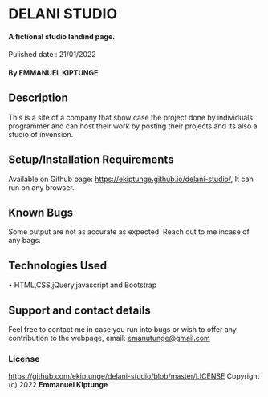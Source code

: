 # DELANI STUDIO
#### A fictional studio landind page. 
Pulished date : 21/01/2022
#### By **EMMANUEL KIPTUNGE**
## Description
This is a site of a company that show case the project done by individuals programmer and can host their work by posting their projects and its also a studio of invension.
## Setup/Installation Requirements
Available on Github page: https://ekiptunge.github.io/delani-studio/, It can run on any browser.
## Known Bugs
Some output are not as accurate as expected. Reach out to me incase of any bags.
## Technologies Used
•	HTML,CSS,jQuery,javascript and Bootstrap
## Support and contact details
Feel free to contact me in case you run into bugs or wish to offer any contribution to the webpage, email: emanutunge@gmail.com
### License
https://github.com/ekiptunge/delani-studio/blob/master/LICENSE
Copyright (c) 2022 **Emmanuel Kiptunge**
  
